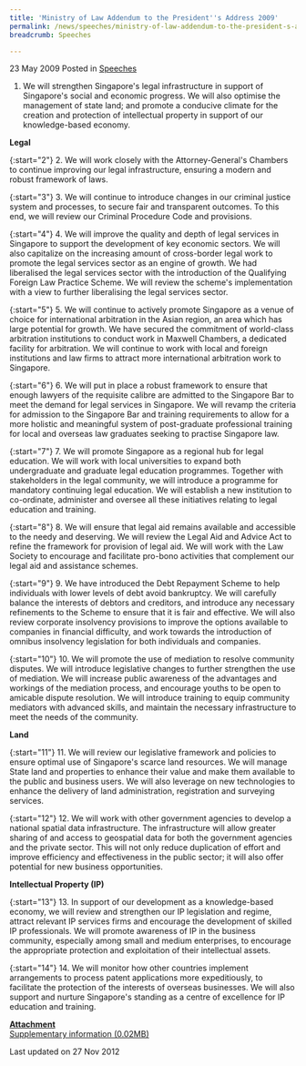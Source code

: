 ```yaml
---
title: 'Ministry of Law Addendum to the President''s Address 2009'
permalink: /news/speeches/ministry-of-law-addendum-to-the-president-s-address-2009/
breadcrumb: Speeches

---
```




23 May 2009 Posted in [Speeches](/news/speeches)



1. We will strengthen Singapore's legal infrastructure in support of Singapore's social and economic progress. We will also optimise the management of state land; and promote a conducive climate for the creation and protection of intellectual property in support of our knowledge-based economy. 

**Legal** 

{:start="2"}
2. We will work closely with the Attorney-General's Chambers to continue improving our legal infrastructure, ensuring a modern and robust framework of laws. 

{:start="3"}
3. We will continue to introduce changes in our criminal justice system and processes, to secure fair and transparent outcomes. To this end, we will review our Criminal Procedure Code and provisions.

{:start="4"}
4. We will improve the quality and depth of legal services in Singapore to support the development of key economic sectors. We will also capitalize on the increasing amount of cross-border legal work to promote the legal services sector as an engine of growth. We had liberalised the legal services sector with the introduction of the Qualifying Foreign Law Practice Scheme. We will review the scheme's implementation with a view to further liberalising the legal services sector. 

{:start="5"}
5. We will continue to actively promote Singapore as a venue of choice for international arbitration in the Asian region, an area which has large potential for growth. We have secured the commitment of world-class arbitration institutions to conduct work in Maxwell Chambers, a dedicated facility for arbitration. We will continue to work with local and foreign institutions and law firms to attract more international arbitration work to Singapore. 

{:start="6"}
6. We will put in place a robust framework to ensure that enough lawyers of the requisite calibre are admitted to the Singapore Bar to meet the demand for legal services in Singapore. We will revamp the criteria for admission to the Singapore Bar and training requirements to allow for a more holistic and meaningful system of post-graduate professional training for local and overseas law graduates seeking to practise Singapore law. 

{:start="7"}
7. We will promote Singapore as a regional hub for legal education. We will work with local universities to expand both undergraduate and graduate legal education programmes. Together with stakeholders in the legal community, we will introduce a programme for mandatory continuing legal education. We will establish a new institution to co-ordinate, administer and oversee all these initiatives relating to legal education and training. 

{:start="8"}
8. We will ensure that legal aid remains available and accessible to the needy and deserving. We will review the Legal Aid and Advice Act to refine the framework for provision of legal aid. We will work with the Law Society to encourage and facilitate pro-bono activities that complement our legal aid and assistance schemes. 

{:start="9"}
9. We have introduced the Debt Repayment Scheme to help individuals with lower levels of debt avoid bankruptcy. We will carefully balance the interests of debtors and creditors, and introduce any necessary refinements to the Scheme to ensure that it is fair and effective. We will also review corporate insolvency provisions to improve the options available to companies in financial difficulty, and work towards the introduction of omnibus insolvency legislation for both individuals and companies.

{:start="10"}
10. We will promote the use of mediation to resolve community disputes. We will introduce legislative changes to further strengthen the use of mediation. We will increase public awareness of the advantages and workings of the mediation process, and encourage youths to be open to amicable dispute resolution. We will introduce training to equip community mediators with advanced skills, and maintain the necessary infrastructure to meet the needs of the community. 

**Land**

{:start="11"}
11. We will review our legislative framework and policies to ensure optimal use of Singapore's scarce land resources. We will manage State land and properties to enhance their value and make them available to the public and business users. We will also leverage on new technologies to enhance the delivery of land administration, registration and surveying services. 

{:start="12"}
12. We will work with other government agencies to develop a national spatial data infrastructure. The infrastructure will allow greater sharing of and access to geospatial data for both the government agencies and the private sector. This will not only reduce duplication of effort and improve efficiency and effectiveness in the public sector; it will also offer potential for new business opportunities. 


**Intellectual Property (IP)**

{:start="13"}
13. In support of our development as a knowledge-based economy, we will review and strengthen our IP legislation and regime, attract relevant IP services firms and encourage the development of skilled IP professionals. We will promote awareness of IP in the business community, especially among small and medium enterprises, to encourage the appropriate protection and exploitation of their intellectual assets. 

{:start="14"}
14. We will monitor how other countries implement arrangements to process patent applications more expeditiously, to facilitate the protection of the interests of overseas businesses. We will also support and nurture Singapore's standing as a centre of excellence for IP education and training. 

**<u>Attachment</u>**  
[Supplementary information (0.02MB)](/files/news/speeches/2009/05/linkclick8cfa.pdf)


<p class="right-side-updated">Last updated on 27 Nov 2012</p>

